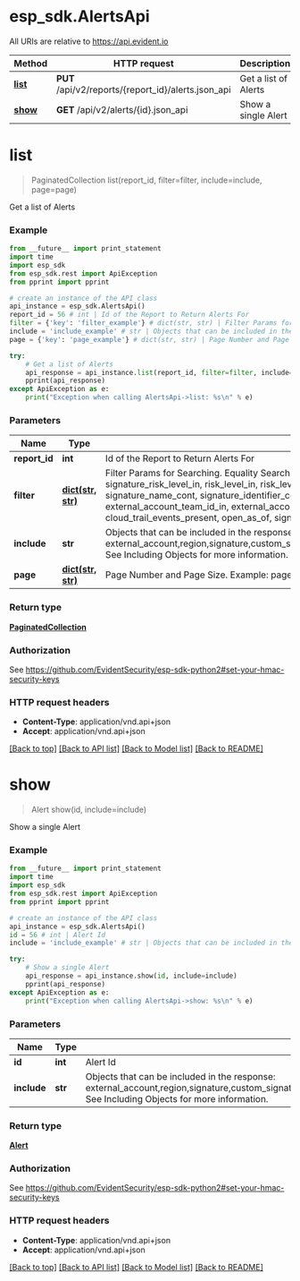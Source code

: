 # esp_sdk.AlertsApi

All URIs are relative to https://api.evident.io

Method | HTTP request | Description
------------- | ------------- | -------------
[**list**](AlertsApi.md#list) | **PUT** /api/v2/reports/{report_id}/alerts.json_api | Get a list of Alerts
[**show**](AlertsApi.md#show) | **GET** /api/v2/alerts/{id}.json_api | Show a single Alert


# **list**
> PaginatedCollection list(report_id, filter=filter, include=include, page=page)

Get a list of Alerts

### Example 
```python
from __future__ import print_statement
import time
import esp_sdk
from esp_sdk.rest import ApiException
from pprint import pprint

# create an instance of the API class
api_instance = esp_sdk.AlertsApi()
report_id = 56 # int | Id of the Report to Return Alerts For
filter = {'key': 'filter_example'} # dict(str, str) | Filter Params for Searching.  Equality Searchable Attribute: [id]  Limited Searchable Attributes: [signature_service_id_in, signature_risk_level_in, risk_level_in, risk_level_eq, resource_or_tag_cont, suppressed, not_suppressed, signature_name_cont, signature_identifier_cont, external_account_id_in, external_account_id_eq, external_account_team_id_in, external_account_team_id_eq, region_id_in, region_id_eq, status_in, status_eq, cloud_trail_events_present, open_as_of, signature_id_in, signature_id_eq]   Example: filter: {name_eq: 'Bob'} (optional)
include = 'include_example' # str | Objects that can be included in the response:  external_account,region,signature,custom_signature,suppression,metadata,cloud_trail_events,tags,compliance_controls  See Including Objects for more information. (optional)
page = {'key': 'page_example'} # dict(str, str) | Page Number and Page Size.  Example: page: {number: 1, size: 20} (optional)

try: 
    # Get a list of Alerts
    api_response = api_instance.list(report_id, filter=filter, include=include, page=page)
    pprint(api_response)
except ApiException as e:
    print("Exception when calling AlertsApi->list: %s\n" % e)
```

### Parameters

Name | Type | Description  | Notes
------------- | ------------- | ------------- | -------------
 **report_id** | **int**| Id of the Report to Return Alerts For | 
 **filter** | [**dict(str, str)**](str.md)| Filter Params for Searching.  Equality Searchable Attribute: [id]  Limited Searchable Attributes: [signature_service_id_in, signature_risk_level_in, risk_level_in, risk_level_eq, resource_or_tag_cont, suppressed, not_suppressed, signature_name_cont, signature_identifier_cont, external_account_id_in, external_account_id_eq, external_account_team_id_in, external_account_team_id_eq, region_id_in, region_id_eq, status_in, status_eq, cloud_trail_events_present, open_as_of, signature_id_in, signature_id_eq]   Example: filter: {name_eq: &#39;Bob&#39;} | [optional] 
 **include** | **str**| Objects that can be included in the response:  external_account,region,signature,custom_signature,suppression,metadata,cloud_trail_events,tags,compliance_controls  See Including Objects for more information. | [optional] 
 **page** | [**dict(str, str)**](str.md)| Page Number and Page Size.  Example: page: {number: 1, size: 20} | [optional] 

### Return type

[**PaginatedCollection**](PaginatedCollection.md)

### Authorization

See https://github.com/EvidentSecurity/esp-sdk-python2#set-your-hmac-security-keys

### HTTP request headers

 - **Content-Type**: application/vnd.api+json
 - **Accept**: application/vnd.api+json

[[Back to top]](#) [[Back to API list]](../README.md#documentation-for-api-endpoints) [[Back to Model list]](../README.md#documentation-for-models) [[Back to README]](../README.md)

# **show**
> Alert show(id, include=include)

Show a single Alert

### Example 
```python
from __future__ import print_statement
import time
import esp_sdk
from esp_sdk.rest import ApiException
from pprint import pprint

# create an instance of the API class
api_instance = esp_sdk.AlertsApi()
id = 56 # int | Alert Id
include = 'include_example' # str | Objects that can be included in the response:  external_account,region,signature,custom_signature,suppression,metadata,cloud_trail_events,tags,compliance_controls  See Including Objects for more information. (optional)

try: 
    # Show a single Alert
    api_response = api_instance.show(id, include=include)
    pprint(api_response)
except ApiException as e:
    print("Exception when calling AlertsApi->show: %s\n" % e)
```

### Parameters

Name | Type | Description  | Notes
------------- | ------------- | ------------- | -------------
 **id** | **int**| Alert Id | 
 **include** | **str**| Objects that can be included in the response:  external_account,region,signature,custom_signature,suppression,metadata,cloud_trail_events,tags,compliance_controls  See Including Objects for more information. | [optional] 

### Return type

[**Alert**](Alert.md)

### Authorization

See https://github.com/EvidentSecurity/esp-sdk-python2#set-your-hmac-security-keys

### HTTP request headers

 - **Content-Type**: application/vnd.api+json
 - **Accept**: application/vnd.api+json

[[Back to top]](#) [[Back to API list]](../README.md#documentation-for-api-endpoints) [[Back to Model list]](../README.md#documentation-for-models) [[Back to README]](../README.md)

